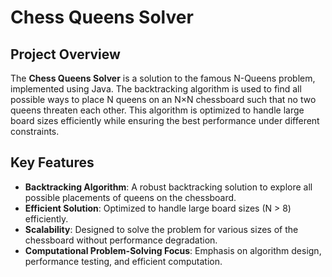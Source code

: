 # Chess Queens Solver

## Project Overview
The **Chess Queens Solver** is a solution to the famous N-Queens problem, implemented using Java. The backtracking algorithm is used to find all possible ways to place N queens on an N×N chessboard such that no two queens threaten each other. This algorithm is optimized to handle large board sizes efficiently while ensuring the best performance under different constraints.

## Key Features
- **Backtracking Algorithm**: A robust backtracking solution to explore all possible placements of queens on the chessboard.
- **Efficient Solution**: Optimized to handle large board sizes (N > 8) efficiently.
- **Scalability**: Designed to solve the problem for various sizes of the chessboard without performance degradation.
- **Computational Problem-Solving Focus**: Emphasis on algorithm design, performance testing, and efficient computation.
